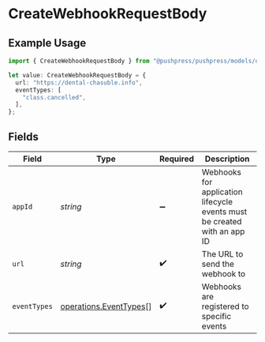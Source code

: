 # CreateWebhookRequestBody

## Example Usage

```typescript
import { CreateWebhookRequestBody } from "@pushpress/pushpress/models/operations";

let value: CreateWebhookRequestBody = {
  url: "https://dental-chasuble.info",
  eventTypes: [
    "class.cancelled",
  ],
};
```

## Fields

| Field                                                                    | Type                                                                     | Required                                                                 | Description                                                              |
| ------------------------------------------------------------------------ | ------------------------------------------------------------------------ | ------------------------------------------------------------------------ | ------------------------------------------------------------------------ |
| `appId`                                                                  | *string*                                                                 | :heavy_minus_sign:                                                       | Webhooks for application lifecycle events must be created with an app ID |
| `url`                                                                    | *string*                                                                 | :heavy_check_mark:                                                       | The URL to send the webhook to                                           |
| `eventTypes`                                                             | [operations.EventTypes](../../models/operations/eventtypes.md)[]         | :heavy_check_mark:                                                       | Webhooks are registered to specific events                               |